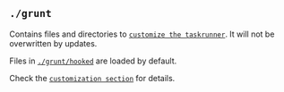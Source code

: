 ## `./grunt`

Contains files and directories to [`customize the taskrunner`](../Guide/grunt_taskrunner.html#customization). It will not be overwritten by updates.

Files in [`./grunt/hooked`](./grunt___hooked.html) are loaded by default.

Check the [`customization section`](../Guide/grunt_taskrunner.html#customization) for details.



